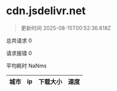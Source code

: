 
  # cdn.jsdelivr.net

  > 更新时间 2025-08-15T00:52:36.818Z
  
  总共请求 0

  请求报错 0

  平均耗时 NaNms

|城市|ip|下载大小|速度|
|-----|----------|---|---|

  